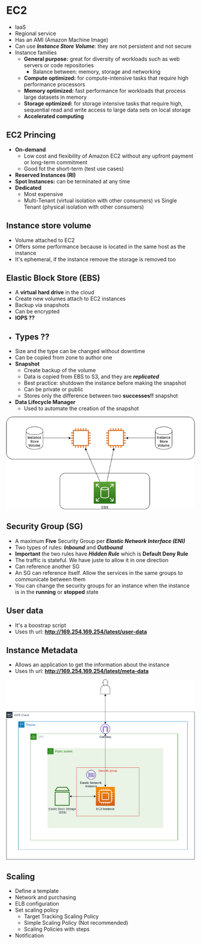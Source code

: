 # EC2

- IaaS
- Regional service
- Has an AMI (Amazon Machine Image)
- Can use ***Instance Store Volume***: they are not persistent and not secure
- Instance families
  - **General purpose:** great for diversity of workloads such as web servers or code repositories
    -  Balance between: memory, storage and networking
  - **Compute optimized:** for compute-intensive tasks that require high performance processors 
  - **Memory optimized:** fast performance for workloads that process large datasets in memory 
  - **Storage optimized:** for storage intensive tasks that require high, sequential read and write access to large data 
    sets on local storage 
  - **Accelerated computing**

## EC2 Princing

- **On-demand**
  - Low cost and flexibility of Amazon EC2 without any upfront payment or long-term commitment 
  - Good fot the short-term (test use cases)
- **Reserved Instances (RI)**
- **Spot Instances:** can be terminated at any time
- **Dedicated**
  - Most expensive
  - Multi-Tenant (virtual isolation with other consumers) vs Single Tenant (physical isolation with other consumers)
  
## Instance store volume

- Volume attached to EC2
- Offers some performance because is located in the same host as the instance
- It's ephemeral, if the instance remove the storage is removed too

## Elastic Block Store (EBS)

- A **virtual hard drive** in the cloud
- Create new volumes attach to EC2 instances
- Backup via snapshots
- Can be encrypted
- **IOPS ??**
- **Types ??**
  - 
- Size and the type can be changed without downtime
- Can be copied from zone to author one
- **Snapshot**
  - Create backup of the volume
  - Data is copied from EBS to S3, and they are ***replicated***
  - Best practice: shutdown the instance before making the snapshot
  - Can be private or public
  - Stores only the difference between two **successes!!** snapshot
- **Data Lifecycle Manager**
  - Used to automate the creation of the snapshot

![storage_ec2](./screenshots/storage_ec2.png)

## Security Group (SG)

- A maximum **Five** Security Group per ***Elastic Network Interface (ENI)*** 
- Two types of rules: ***Inbound*** and ***Outbound***
- **Important** the two rules have ***Hidden Rule*** which is **Default Deny Rule**
- The traffic is stateful. We have juste to allow it in one direction
- Can reference another SG
- An SG can reference itself. Allow the services in the same groups to communicate between them
- You can change the security groups for an instance when the instance is in the **running** or **stopped** state

## User data 

- It's a boostrap script 
- Uses th url: **http://169.254.169.254/latest/user-data**

## Instance Metadata

- Allows an application to get the information about the instance
- Uses th url: **http://169.254.169.254/latest/meta-data**

![ec2_archi](./screenshots/ec2_archi.png)


## Scaling 

- Define a template 
- Network and purchasing 
- ELB configuration 
- Set scaling policy 
  - Target Tracking Scaling Policy
  - Simple Scaling Policy (Not recommended)
  - Scaling Policies with steps
- Notification 

